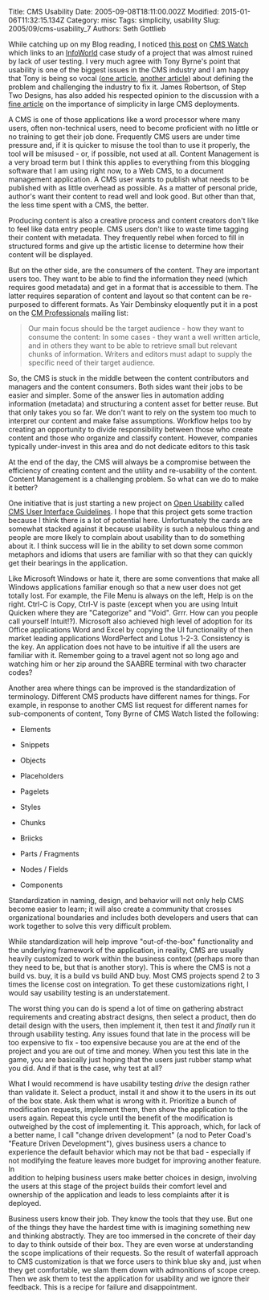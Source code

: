 Title: CMS Usability
Date: 2005-09-08T18:11:00.002Z
Modified: 2015-01-06T11:32:15.134Z
Category: misc
Tags: simplicity, usability
Slug: 2005/09/cms-usability_7
Authors: Seth Gottlieb

While catching up on my Blog reading, I noticed [this post](http://www.cmswatch.com/Trends/507-CMS-without-early-user-testing:-%22disaster%22) on [CMS Watch](http://www.cmswatch.com) which links to an [InfoWorld](http://www.infoworld.com) case study of a project that was almost ruined by lack of user testing. I very much agree with Tony Byrne's point that usability is one of the biggest issues in the CMS industry and I am happy that Tony is being so vocal ([one article](http://www.econtentmag.com/Articles/ArticleReader.aspx?ArticleID=7732&amp;Query=usability), [another article](http://www.econtentmag.com/Articles/ArticlePrint.aspx?ArticleID=7936)) about defining the problem and challenging the industry to fix it. James Robertson, of Step Two Designs, has also added his respected opinion to the discussion with a [fine article](http://www.steptwo.com.au/papers/cmb_moreequalssimpler/index.html) on the importance of simplicity in large CMS deployments.   

A CMS is one of those applications like a word processor where many users, often non-technical users, need to become proficient with no little or no training to get their job done. Frequently CMS users are under time pressure and, if it is quicker to misuse the tool than to use it properly, the tool will be misused - or, if possible, not used at all. Content Management is a very broad term but I think this applies to everything from this blogging software that I am using right now, to a Web CMS, to a document management application. A CMS user wants to publish what needs to be published with as little overhead as possible. As a matter of personal pride, author's want their content to read well and look good. But other than that, the less time spent with a CMS, the better.  

Producing content is also a creative process and content creators don't like to feel like data entry people. CMS users don't like to waste time tagging their content with metadata. They frequently rebel when forced to fill in structured forms and give up the artistic license to determine how their content will be displayed.  

But on the other side, are the consumers of the content. They are important users too. They want to be able to find the information they need (which requires good metadata) and get in a format that is accessible to them. The latter requires separation of content and layout so that content can be re-purposed to different formats. As Yair Dembinsky eloquently put it in a post on the [CM Professionals](http://www.cmprofessionals.org/) mailing list:  
>  Our main focus should be the target audience - how they want to consume the content: In some cases - they want a well written article, and in others they want to be able to retrieve small but relevant chunks of information. Writers and editors must adapt to supply the specific need of their target audience.  

So, the CMS is stuck in the middle between the content contributors and managers and the content consumers. Both sides want their jobs to be easier and simpler. Some of the answer lies in automation adding information (metadata) and structuring a content asset for better reuse. But that only takes you so far. We don't want to rely on the system too much to interpret our content and make false assumptions. Workflow helps too by creating an opportunity to divide responsibility between those who create content and those who organize and classify content. However, companies typically under-invest in this area and do not dedicate editors to this task  

At the end of the day, the CMS will always be a compromise between the efficiency of creating content and the utility and re-usability of the content. Content Management is a challenging problem. So what can we do to make it better?  

One initiative that is just starting a new project on [Open Usability](http://www.openusability.org) called [CMS User Interface Guidelines](http://www.openusability.org/projects/cms-uig/). I hope that this project gets some traction because I think there is a lot of potential here. Unfortunately the cards are somewhat stacked against it because usability is such a nebulous thing and people are more likely to complain about usability than to do something about it. I think success will lie in the ability to set down some common metaphors and idioms that users are familiar with so that they can quickly get their bearings in the application.   

Like Microsoft Windows or hate it, there are some conventions that make all Windows applications familiar enough so that a new user does not get totally lost. For example, the File Menu is always on the left, Help is on the right. Ctrl-C is Copy, Ctrl-V is paste (except when you are using Intuit Quicken where they are "Categorize" and "Void". Grrr. How can you people call yourself Intuit!?). Microsoft also achieved high level of adoption for its Office applications Word and Excel by copying the UI functionality of then market leading applications WordPerfect and Lotus 1-2-3. Consistency is the key. An application does not have to be intuitive if all the users are familiar with it. Remember going to a travel agent not so long ago and watching him or her zip around the SAABRE terminal with two character codes?  

Another area where things can be improved is the standardization of terminology. Different CMS products have different names for things. For example, in response to another CMS list request for different names for sub-components of content, Tony Byrne of CMS Watch listed the following:  

*   Elements  
    
*   Snippets  
    
*   Objects  
    
*   Placeholders  
    
*   Pagelets  
    
*   Styles  
    
*   Chunks  
    
*   Briicks  
    
*   Parts / Fragments  
    
*   Nodes / Fields  
    
*   Components

  
Standardization in naming, design, and behavior will not only help CMS become easier to learn; it will also create a community that crosses organizational boundaries and includes both developers and users that can work together to solve this very difficult problem.  

While standardization will help improve "out-of-the-box" functionality and the underlying framework of the application, in reality, CMS are usually heavily customized to work within the business context (perhaps more than they need to be, but that is another story). This is where the CMS is not a build vs. buy, it is a build vs build AND buy. Most CMS projects spend 2 to 3 times the license cost on integration. To get these customizations right, I would say usability testing is an understatement.   

The worst thing you can do is spend a lot of time on gathering abstract requirements and creating abstract designs, then select a product, then do detail design with the users, then implement it, then test it and _finally_ run it through usability testing. Any issues found that late in the process will be too expensive to fix - too expensive because you are at the end of the project and you are out of time and money. When you test this late in the game, you are basically just hoping that the users just rubber stamp what you did. And if that is the case, why test at all?  

What I would recommend is have usability testing _drive_ the design rather than validate it. Select a product, install it and show it to the users in its out of the box state. Ask them what is wrong with it. Prioritize a bunch of modification requests, implement them, then show the application to the users again. Repeat this cycle until the benefit of the modification is outweighed by the cost of implementing it. This approach, which, for lack of a better name, I call "change driven development" (a nod to Peter Coad's "Feature Driven Development"), gives business users a chance to experience the default behavior which may not be that bad - especially if not modifying the feature leaves more budget for improving another feature. In  
 addition to helping business users make better choices in design, involving the users at this stage of the project builds their comfort level and ownership of the application and leads to less complaints after it is deployed.   

Business users know their job. They know the tools that they use. But one of the things they have the hardest time with is imagining something new and thinking abstractly. They are too immersed in the concrete of their day to day to think outside of their box. They are even worse at understanding the scope implications of their requests. So the result of waterfall approach to CMS customization is that we force users to think blue sky and, just when they get comfortable, we slam them down with admonitions of scope creep. Then we ask them to test the application for usability and we ignore their feedback. This is a recipe for failure and disappointment.  
